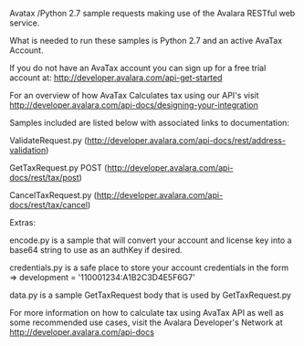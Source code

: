 Avatax /Python 2.7 sample requests making use of the Avalara RESTful web service.

What is needed to run these samples is Python 2.7 and an active AvaTax Account. 

If you do not have an AvaTax account you can sign up for a free trial account at: http://developer.avalara.com/api-get-started

For an overview of how AvaTax Calculates tax using our API's visit http://developer.avalara.com/api-docs/designing-your-integration

Samples included are listed below with associated links to documentation:

ValidateRequest.py (http://developer.avalara.com/api-docs/rest/address-validation)

GetTaxRequest.py POST (http://developer.avalara.com/api-docs/rest/tax/post)

CancelTaxRequest.py (http://developer.avalara.com/api-docs/rest/tax/cancel)

Extras:

encode.py is a sample that will convert your account and license key into a base64 string to use as an authKey if desired.

credentials.py  is a safe place to store your account credentials in the form  => development = '110001234:A1B2C3D4E5F6G7'

data.py is a sample GetTaxRequest body that is used by GetTaxRequest.py


For more information on how to calculate tax using AvaTax API as well as some recommended use cases, visit the Avalara Developer's Network at http://developer.avalara.com/api-docs

